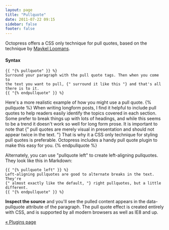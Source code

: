 ```yaml
---
layout: page
title: "Pullquote"
date: 2011-07-22 09:15
sidebar: false
footer: false
---
```


Octopress offers a CSS only technique for pull quotes, based on the technique by [Maykel Loomans](http://miekd.com/articles/pull-quotes-with-html5-and-css/).

#### Syntax

    {{ "{% pullquote" }} %}
    Surround your paragraph with the pull quote tags. Then when you come to
    the text you want to pull, {" surround it like this "} and that's all there is to it.
    {{ "{% endpullquote" }} %}

Here's a more realistic example of how you might use a pull quote.
{% pullquote %}
When writing longform posts, I find it helpful to include pull quotes to help readers easily identify the topics covered in each section. Some prefer to break things up with lots of headings, and while this seems to be a trend it doesn't work so well for long form prose.
It is important to note that {" pull quotes are merely visual in presentation and should not appear twice in the text. "} That is why it a CSS only technique for styling pull quotes is preferable. Octopress includes a handy pull quote plugin to make this easy for you.
{% endpullquote %}

Alternately, you can use "pullquote left" to create left-aligning pullquotes. They look like this in Markdown:

    {{ "{% pullquote left" }} %}
    Left-aligning pullquotes are good to alternate breaks in the text. They're
    {" almost exactly like the default, "} right pullquotes, but a little different.
    {{ "{% endpullquote" }} %}

**Inspect the source** and you'll see the pulled content appears in the data-pullquote attribute of the paragraph. The pull quote effect is created
entirely with CSS, and is supported by all modern browsers as well as IE8 and up.

[&laquo; Plugins page](/docs/plugins)
